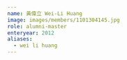 ```yaml
---
name: 黃偉立 Wei-Li Huang 
image: images/members/1101304145.jpg 
role: alumni-master
enteryear: 2012
aliases:
  - wei li huang
---
```

